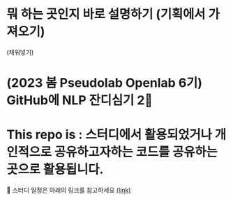 # 뭐 하는 곳인지 바로 설명하기 (기획에서 가져오기) 

(채워넣기) 

# (2023 봄 Pseudolab Openlab 6기) GitHub에 NLP 잔디심기 2👋

# This repo is : 스터디에서 활용되었거나 개인적으로 공유하고자하는 코드를 공유하는 곳으로 활용됩니다.

🔭 스터디 일정은 아래의 링크를 참고하세요
[(link) ](https://pseudo-lab.com/NLP-2-c5158177879c4bcab6e4106c053b44f5)

